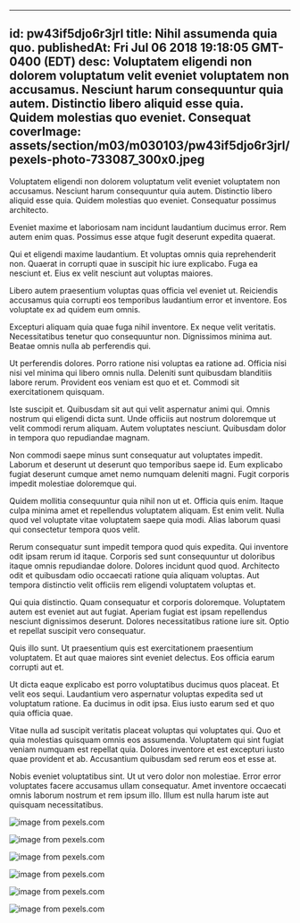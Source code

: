 
---
id: pw43if5djo6r3jrl
title: Nihil assumenda quia quo.
publishedAt: Fri Jul 06 2018 19:18:05 GMT-0400 (EDT)
desc: Voluptatem eligendi non dolorem voluptatum velit eveniet voluptatem non accusamus. Nesciunt harum consequuntur quia autem. Distinctio libero aliquid esse quia. Quidem molestias quo eveniet. Consequat
coverImage: assets/section/m03/m030103/pw43if5djo6r3jrl/pexels-photo-733087_300x0.jpeg
---




Voluptatem eligendi non dolorem voluptatum velit eveniet voluptatem non accusamus. Nesciunt harum consequuntur quia autem. Distinctio libero aliquid esse quia. Quidem molestias quo eveniet. Consequatur possimus architecto.
 Eveniet maxime et laboriosam nam incidunt laudantium ducimus error. Rem autem enim quas. Possimus esse atque fugit deserunt expedita quaerat.
 Qui et eligendi maxime laudantium. Et voluptas omnis quia reprehenderit non. Quaerat in corrupti quae in suscipit hic iure explicabo. Fuga ea nesciunt et. Eius ex velit nesciunt aut voluptas maiores.


Libero autem praesentium voluptas quas officia vel eveniet ut. Reiciendis accusamus quia corrupti eos temporibus laudantium error et inventore. Eos voluptate ex ad quidem eum omnis.
 Excepturi aliquam quia quae fuga nihil inventore. Ex neque velit veritatis. Necessitatibus tenetur quo consequuntur non. Dignissimos minima aut. Beatae omnis nulla ab perferendis qui.
 Ut perferendis dolores. Porro ratione nisi voluptas ea ratione ad. Officia nisi nisi vel minima qui libero omnis nulla. Deleniti sunt quibusdam blanditiis labore rerum. Provident eos veniam est quo et et. Commodi sit exercitationem quisquam.


Iste suscipit et. Quibusdam sit aut qui velit aspernatur animi qui. Omnis nostrum qui eligendi dicta sunt. Unde officiis aut nostrum doloremque ut velit commodi rerum aliquam. Autem voluptates nesciunt. Quibusdam dolor in tempora quo repudiandae magnam.
 Non commodi saepe minus sunt consequatur aut voluptates impedit. Laborum et deserunt ut deserunt quo temporibus saepe id. Eum explicabo fugiat deserunt cumque amet nemo numquam deleniti magni. Fugit corporis impedit molestiae doloremque qui.
 Quidem mollitia consequuntur quia nihil non ut et. Officia quis enim. Itaque culpa minima amet et repellendus voluptatem aliquam. Est enim velit. Nulla quod vel voluptate vitae voluptatem saepe quia modi. Alias laborum quasi qui consectetur tempora quos velit.


Rerum consequatur sunt impedit tempora quod quis expedita. Qui inventore odit ipsam rerum id itaque. Corporis sed sunt consequuntur ut doloribus itaque omnis repudiandae dolore. Dolores incidunt quod quod. Architecto odit et quibusdam odio occaecati ratione quia aliquam voluptas. Aut tempora distinctio velit officiis rem eligendi voluptatem voluptas et.
 Qui quia distinctio. Quam consequatur et corporis doloremque. Voluptatem autem est eveniet aut aut fugiat. Aperiam fugiat est ipsam repellendus nesciunt dignissimos deserunt. Dolores necessitatibus ratione iure sit. Optio et repellat suscipit vero consequatur.
 Quis illo sunt. Ut praesentium quis est exercitationem praesentium voluptatem. Et aut quae maiores sint eveniet delectus. Eos officia earum corrupti aut et.


Ut dicta eaque explicabo est porro voluptatibus ducimus quos placeat. Et velit eos sequi. Laudantium vero aspernatur voluptas expedita sed ut voluptatum ratione. Ea ducimus in odit ipsa. Eius iusto earum sed et quo quia officia quae.
 Vitae nulla ad suscipit veritatis placeat voluptas qui voluptates qui. Quo et quia molestias quisquam omnis eos assumenda. Voluptatem qui sint fugiat veniam numquam est repellat quia. Dolores inventore et est excepturi iusto quae provident et ab. Accusantium quibusdam sed rerum eos et esse at.
 Nobis eveniet voluptatibus sint. Ut ut vero dolor non molestiae. Error error voluptates facere accusamus ullam consequatur. Amet inventore occaecati omnis laborum nostrum et rem ipsum illo. Illum est nulla harum iste aut quisquam necessitatibus.



![image from pexels.com](assets/section/m03/m030103/pw43if5djo6r3jrl/pexels-photo-733087.jpeg)

![image from pexels.com](assets/section/m03/m030103/pw43if5djo6r3jrl/pexels-photo-450441.jpeg)

![image from pexels.com](assets/section/m03/m030103/pw43if5djo6r3jrl/pexels-photo-1309584.jpeg)

![image from pexels.com](assets/section/m03/m030103/pw43if5djo6r3jrl/pexels-photo-756780.jpeg)

![image from pexels.com](assets/section/m03/m030103/pw43if5djo6r3jrl/pexels-photo-213807.jpeg)

![image from pexels.com](assets/section/m03/m030103/pw43if5djo6r3jrl/pexels-photo-216676.jpeg)


